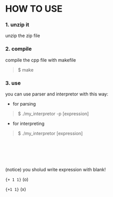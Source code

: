 # HOW TO USE



### 1. unzip it

unzip the zip file 



### 2. compile  


compile the cpp file with makefile 
> $ make



### 3. use 

you can use parser and interpretor with this way:


* for parsing


> $ ./my_interpretor -p [expression]


* for interpreting


> $ ./my_interpretor [expression]


<br><br>
---

(notice) you sholud write expression with blank! 

`{+ 1 1}`   (o)

`{+1 1}`    (x)